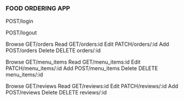 ### FOOD ORDERING APP

<!-- Login Route -->
POST/login

<!-- Logout Route -->
POST/logout

<!-- Customer Orders Route -->
Browse GET/orders
Read GET/orders:id
Edit PATCH/orders/:id
Add POST/orders
Delete DELETE orders/:id

<!--Restaurant Admin Menu Items Route -->
Browse GET/menu_items
Read GET/menu_items:id
Edit PATCH/menu_items/:id
Add POST/menu_items
Delete DELETE menu_items/:id

<!-- Customer Reviews Route -->
Browse GET/reviews
Read GET/reviews:id
Edit PATCH/reviews/:id
Add POST/reviews
Delete DELETE reviews/:id
